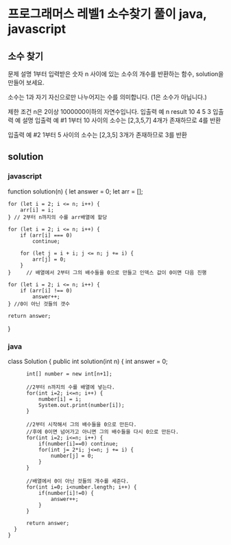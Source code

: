 # 프로그래머스 레벨1 소수찾기 풀이 java, javascript

## 소수 찾기
문제 설명
1부터 입력받은 숫자 n 사이에 있는 소수의 개수를 반환하는 함수, solution을 만들어 보세요.

소수는 1과 자기 자신으로만 나누어지는 수를 의미합니다.
(1은 소수가 아닙니다.)

제한 조건
n은 2이상 1000000이하의 자연수입니다.
입출력 예
n	result
10	4
5	3
입출력 예 설명
입출력 예 #1
1부터 10 사이의 소수는 [2,3,5,7] 4개가 존재하므로 4를 반환

입출력 예 #2
1부터 5 사이의 소수는 [2,3,5] 3개가 존재하므로 3를 반환

## solution

### javascript

function solution(n) {
    let answer = 0;
    let arr = [];

    for (let i = 2; i <= n; i++) {
        arr[i] = i;
    } // 2부터 n까지의 수를 arr배열에 할당

    for (let i = 2; i <= n; i++) {
        if (arr[i] === 0)
            continue;

        for (let j = i + i; j <= n; j += i) {
            arr[j] = 0;
        }
    }     // 배열에서 2부터 그의 배수들을 0으로 만들고 인덱스 값이 0이면 다음 진행

    for (let i = 2; i <= n; i++) {
        if (arr[i] !== 0)
            answer++;
    } //0이 아닌 것들의 갯수
    
    return answer;
}

### java

class Solution {
      public int solution(int n) {
          int answer = 0;
          
          int[] number = new int[n+1];
          
          //2부터 n까지의 수를 배열에 넣는다.
          for(int i=2; i<=n; i++) {
              number[i] = i;
              System.out.print(number[i]);
          }
          
          //2부터 시작해서 그의 배수들을 0으로 만든다.
          //후에 0이면 넘어가고 아니면 그의 배수들을 다시 0으로 만든다.
          for(int i=2; i<=n; i++) {
              if(number[i]==0) continue;
              for(int j= 2*i; j<=n; j += i) {
                  number[j] = 0;
              }
          }
          
          //배열에서 0이 아닌 것들의 개수를 세준다.
          for(int i=0; i<number.length; i++) {
              if(number[i]!=0) {
                  answer++;
              }
          }
          
          return answer;
      }
    }

